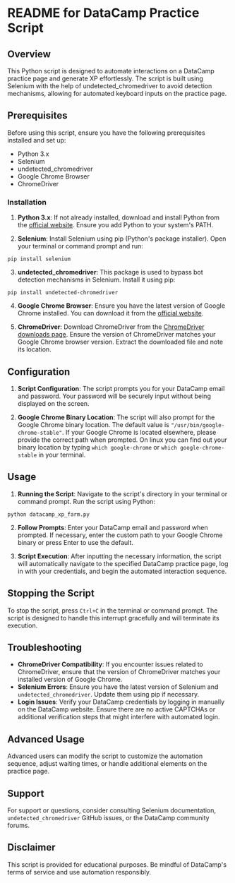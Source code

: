 # README for DataCamp Practice Script

## Overview

This Python script is designed to automate interactions on a DataCamp practice page and generate XP effortlessly. The script is built using Selenium with the help of undetected_chromedriver to avoid detection mechanisms, allowing for automated keyboard inputs on the practice page.

## Prerequisites

Before using this script, ensure you have the following prerequisites installed and set up:

- Python 3.x
- Selenium
- undetected_chromedriver
- Google Chrome Browser
- ChromeDriver

### Installation

1. **Python 3.x**: If not already installed, download and install Python from the [official website](https://www.python.org/). Ensure you add Python to your system's PATH.

2. **Selenium**: Install Selenium using pip (Python's package installer). Open your terminal or command prompt and run:

`pip install selenium`

3. **undetected_chromedriver**: This package is used to bypass bot detection mechanisms in Selenium. Install it using pip:

`pip install undetected-chromedriver`

4. **Google Chrome Browser**: Ensure you have the latest version of Google Chrome installed. You can download it from the [official website](https://www.google.com/chrome/).

5. **ChromeDriver**: Download ChromeDriver from the [ChromeDriver downloads page](https://sites.google.com/a/chromium.org/chromedriver/downloads). Ensure the version of ChromeDriver matches your Google Chrome browser version. Extract the downloaded file and note its location.

## Configuration

1. **Script Configuration**: The script prompts you for your DataCamp email and password. Your password will be securely input without being displayed on the screen. 

2. **Google Chrome Binary Location**: The script will also prompt for the Google Chrome binary location. The default value is `"/usr/bin/google-chrome-stable"`. If your Google Chrome is located elsewhere, please provide the correct path when prompted. On linux you can find out your binary location by typing `which google-chrome` or `which google-chrome-stable` in your terminal.

## Usage

1. **Running the Script**: Navigate to the script's directory in your terminal or command prompt. Run the script using Python:

`python datacamp_xp_farm.py`

2. **Follow Prompts**: Enter your DataCamp email and password when prompted. If necessary, enter the custom path to your Google Chrome binary or press Enter to use the default.

3. **Script Execution**: After inputting the necessary information, the script will automatically navigate to the specified DataCamp practice page, log in with your credentials, and begin the automated interaction sequence.

## Stopping the Script

To stop the script, press `Ctrl+C` in the terminal or command prompt. The script is designed to handle this interrupt gracefully and will terminate its execution.

## Troubleshooting

- **ChromeDriver Compatibility**: If you encounter issues related to ChromeDriver, ensure that the version of ChromeDriver matches your installed version of Google Chrome.
- **Selenium Errors**: Ensure you have the latest version of Selenium and `undetected_chromedriver`. Update them using pip if necessary.
- **Login Issues**: Verify your DataCamp credentials by logging in manually on the DataCamp website. Ensure there are no active CAPTCHAs or additional verification steps that might interfere with automated login.

## Advanced Usage

Advanced users can modify the script to customize the automation sequence, adjust waiting times, or handle additional elements on the practice page.

## Support

For support or questions, consider consulting Selenium documentation, `undetected_chromedriver` GitHub issues, or the DataCamp community forums.

## Disclaimer

This script is provided for educational purposes. Be mindful of DataCamp's terms of service and use automation responsibly.
